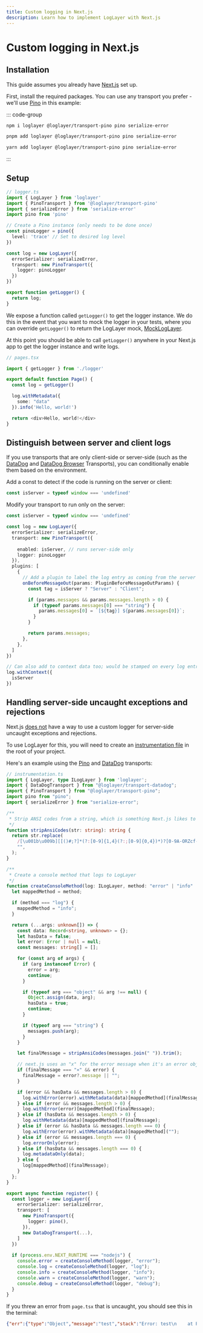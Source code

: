 ```yaml
---
title: Custom logging in Next.js
description: Learn how to implement LogLayer with Next.js
---
```


# Custom logging in Next.js

## Installation

This guide assumes you already have [Next.js](https://nextjs.org/) set up.

First, install the required packages. You can use any transport you prefer - we'll use [Pino](/transports/pino) in this example:

::: code-group

```sh [npm]
npm i loglayer @loglayer/transport-pino pino serialize-error
```

```sh [pnpm]
pnpm add loglayer @loglayer/transport-pino pino serialize-error
```

```sh [yarn]
yarn add loglayer @loglayer/transport-pino pino serialize-error
```
:::

## Setup

```typescript
// logger.ts
import { LogLayer } from 'loglayer'
import { PinoTransport } from '@loglayer/transport-pino'
import { serializeError } from 'serialize-error'
import pino from 'pino'

// Create a Pino instance (only needs to be done once)
const pinoLogger = pino({
  level: 'trace' // Set to desired log level
})

const log = new LogLayer({
  errorSerializer: serializeError,
  transport: new PinoTransport({
    logger: pinoLogger
  })
})

export function getLogger() {
  return log;
}
```

We expose a function called `getLogger()` to get the logger instance. We do this in the event that you want to mock the logger
in your tests, where you can override `getLogger()` to return the LogLayer mock, [MockLogLayer](/logging-api/unit-testing).

At this point you should be able to call `getLogger()` anywhere in your Next.js app to get the logger instance and write logs.

```typescript
// pages.tsx

import { getLogger } from './logger'

export default function Page() {
  const log = getLogger()

  log.withMetadata({
    some: "data"
  }).info('Hello, world!')

  return <div>Hello, world!</div>
}
```

## Distinguish between server and client logs

If you use transports that are only client-side or server-side (such as the [DataDog](/transports/datadog) and [DataDog Browser](/transports/datadog-browser-logs) Transports), you can conditionally enable them based on the environment.

Add a const to detect if the code is running on the server or client:

```typescript
const isServer = typeof window === 'undefined'
```

Modify your transport to run only on the server:

```typescript
const isServer = typeof window === 'undefined'

const log = new LogLayer({
  errorSerializer: serializeError,
  transport: new PinoTransport({
    
    enabled: isServer, // runs server-side only
    logger: pinoLogger
  }),
  plugins: [
    {
      // Add a plugin to label the log entry as coming from the server or client
      onBeforeMessageOut(params: PluginBeforeMessageOutParams) {
        const tag = isServer ? "Server" : "Client";

        if (params.messages && params.messages.length > 0) {
          if (typeof params.messages[0] === "string") {
            params.messages[0] = `[${tag}] ${params.messages[0]}`;
          }
        }

        return params.messages;
      },
    },
  ]
})

// Can also add to context data too; would be stamped on every log entry
log.withContext({
  isServer
})
```

## Handling server-side uncaught exceptions and rejections

Next.js [does not](https://github.com/vercel/next.js/discussions/63787) have a way to use a custom logger for server-side uncaught exceptions and rejections.

To use LogLayer for this, you will need to create an [instrumentation file](https://nextjs.org/docs/app/building-your-application/optimizing/instrumentation) in the root of your project.

Here's an example using the [Pino](/transports/pino) and [DataDog](/transports/datadog) transports:

```typescript
// instrumentation.ts
import { LogLayer, type ILogLayer } from 'loglayer';
import { DataDogTransport } from "@loglayer/transport-datadog";
import { PinoTransport } from "@loglayer/transport-pino";
import pino from "pino";
import { serializeError } from "serialize-error";

/**
 * Strip ANSI codes from a string, which is something Next.js likes to inject.
 */
function stripAnsiCodes(str: string): string {
  return str.replace(
    /[\u001b\u009b][[()#;?]*(?:[0-9]{1,4}(?:;[0-9]{0,4})*)?[0-9A-ORZcf-nqry=><]/g,
    "",
  );
}

/**
 * Create a console method that logs to LogLayer
 */
function createConsoleMethod(log: ILogLayer, method: "error" | "info" | "warn" | "debug" | "log") {
  let mappedMethod = method;

  if (method === "log") {
    mappedMethod = "info";
  }

  return (...args: unknown[]) => {
    const data: Record<string, unknown> = {};
    let hasData = false;
    let error: Error | null = null;
    const messages: string[] = [];

    for (const arg of args) {
      if (arg instanceof Error) {
        error = arg;
        continue;
      }

      if (typeof arg === "object" && arg !== null) {
        Object.assign(data, arg);
        hasData = true;
        continue;
      }

      if (typeof arg === "string") {
        messages.push(arg);
      }
    }

    let finalMessage = stripAnsiCodes(messages.join(" ")).trim();

    // next.js uses an "x" for the error message when it's an error object
    if (finalMessage === "⨯" && error) {
      finalMessage = error?.message || "";
    }

    if (error && hasData && messages.length > 0) {
      log.withError(error).withMetadata(data)[mappedMethod](finalMessage);
    } else if (error && messages.length > 0) {
      log.withError(error)[mappedMethod](finalMessage);
    } else if (hasData && messages.length > 0) {
      log.withMetadata(data)[mappedMethod](finalMessage);
    } else if (error && hasData && messages.length === 0) {
      log.withError(error).withMetadata(data)[mappedMethod]("");
    } else if (error && messages.length === 0) {
      log.errorOnly(error);
    } else if (hasData && messages.length === 0) {
      log.metadataOnly(data);
    } else {
      log[mappedMethod](finalMessage);
    }
  };
}

export async function register() {
  const logger = new LogLayer({
    errorSerializer: serializeError,
    transport: [
      new PinoTransport({
        logger: pino(),
      }),
      new DataDogTransport(...),
    ]
  })
 
  if (process.env.NEXT_RUNTIME === "nodejs") {
    console.error = createConsoleMethod(logger, "error");
    console.log = createConsoleMethod(logger, "log");
    console.info = createConsoleMethod(logger, "info");
    console.warn = createConsoleMethod(logger, "warn");
    console.debug = createConsoleMethod(logger, "debug");
  }
}
```

If you threw an error from `page.tsx` that is uncaught, you should see this in the terminal:

```json lines
{"err":{"type":"Object","message":"test","stack":"Error: test\n    at Page (webpack-internal:///(rsc)/./src/app/page.tsx:12:11)","digest":"699232626","name":"Error"},"msg":"test"}
```